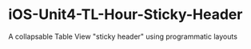 # iOS-Unit4-TL-Hour-Sticky-Header
A collapsable Table View "sticky header" using programmatic layouts
